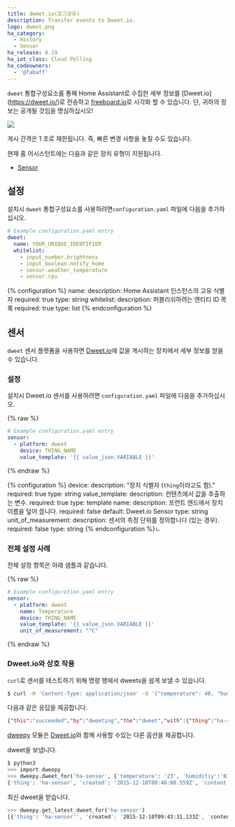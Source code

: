 ```yaml
---
title: dweet.io(로그공유)
description: Transfer events to Dweet.io.
logo: dweet.png
ha_category:
  - History
  - Sensor
ha_release: 0.19
ha_iot_class: Cloud Polling
ha_codeowners:
  - '@fabaff'
---
```


`dweet` 통합구성요소를 통해 Home Assistant로 수집한 세부 정보를 [Dweet.io] (https://dweet.io/)로 전송하고 [freeboard.io](https://freeboard.io)로 시각화 할 수 있습니다. 단, 귀하의 정보는 공개될 것임을 명심하십시오!

<p class='img'>
  <img src='{{site_root}}/images/screenshots/dweet-freeboard.png' />
</p>

<div class='note warning'>
게시 간격은 1 초로 제한됩니다. 즉, 빠른 변경 사항을 놓칠 수도 있습니다.
</div>

현재 홈 어시스턴트에는 다음과 같은 장치 유형이 지원됩니다.

- [Sensor](#sensor)

## 설정

설치시 `dweet` 통합구성요소를 사용하려면`configuration.yaml` 파일에 다음을 추가하십시오.

```yaml
# Example configuration.yaml entry
dweet:
  name: YOUR_UNIQUE_IDENTIFIER
  whitelist:
    - input_number.brightness
    - input_boolean.notify_home
    - sensor.weather_temperature
    - sensor.cpu
```

{% configuration %}
name:
  description: Home Assistant 인스턴스의 고유 식별자
  required: true
  type: string
whitelist:
  description: 퍼블리쉬하려는 엔티티 ID 목록
  required: true
  type: list
{% endconfiguration %}

## 센서

`dweet` 센서 플랫폼을 사용하면 [Dweet.io](https://dweet.io/)에 값을 게시하는 장치에서 세부 정보를 얻을 수 있습니다.

### 설정

설치시 Dweet.io 센서를 사용하려면 `configuration.yaml` 파일에 다음을 추가하십시오.

{% raw %}
```yaml
# Example configuration.yaml entry
sensor:
  - platform: dweet
    device: THING_NAME
    value_template: '{{ value_json.VARIABLE }}'
```
{% endraw %}

{% configuration %}
device:
  description: "장치 식별자 (`thing`이라고도 함)."
  required: true
  type: string
value_template:
  description: 컨텐츠에서 값을 추출하는 변수.
  required: true
  type: template
name:
  description: 프런트 엔드에서 장치 이름을 덮어 씁니다.
  required: false
  default: Dweet.io Sensor
  type: string
unit_of_measurement:
  description: 센서의 측정 단위를 정의합니다 (있는 경우).
  required: false
  type: string
{% endconfiguration %}ㄴ

### 전체 설정 사례

전체 설정 항목은 아래 샘플과 같습니다.

{% raw %}
```yaml
# Example configuration.yaml entry
sensor:
  - platform: dweet
    name: Temperature
    device: THING_NAME
    value_template: '{{ value_json.VARIABLE }}'
    unit_of_measurement: "°C"
```
{% endraw %}

### Dweet.io와 상호 작용

`curl`로 센서를 테스트하기 위해 명령 행에서 dweets을 쉽게 보낼 수 있습니다.

```bash
$ curl -H 'Content-Type: application/json' -d '{"temperature": 40, "humidity": 65}' https://dweet.io/dweet/for/ha-sensor
```

다음과 같은 응답을 제공합니다.

```json
{"this":"succeeded","by":"dweeting","the":"dweet","with":{"thing":"ha-sensor","created":"2015-12-10T09:43:31.133Z","content":{"temperature":40,"humidity":65}}}
```

[dweepy](https://github.com/paddycarey/dweepy) 모듈은 [Dweet.io](https://dweet.io/)와 함께 사용할 수있는 다른 옵션을 제공합니다.

dweet을 보냅니다. 

```bash
$ python3
>>> import dweepy
>>> dweepy.dweet_for('ha-sensor', {'temperature': '23', 'humiditiy':'81'})
{'thing': 'ha-sensor', 'created': '2015-12-10T09:46:08.559Z', 'content': {'humiditiy': 81, 'temperature': 23}}
```

최신 dweet을 받습니다. 

```bash
>>> dweepy.get_latest_dweet_for('ha-sensor')
[{'thing': 'ha-sensor'', 'created': '2015-12-10T09:43:31.133Z', 'content': {'humidity': 65, 'temperature': 40}}]
```
